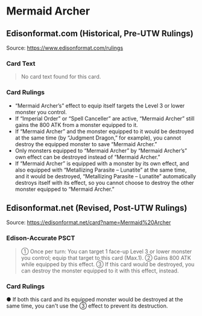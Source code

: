 # Mermaid Archer

## Edisonformat.com (Historical, Pre-UTW Rulings)

Source: https://www.edisonformat.com/rulings

### Card Text

> No card text found for this card.

### Card Rulings

*   “Mermaid Archer’s” effect to equip itself targets the Level 3 or lower monster you control.
*   If “Imperial Order” or “Spell Canceller” are active, “Mermaid Archer” still gains the 800 ATK from a monster equipped to it.
*   If “Mermaid Archer” and the monster equipped to it would be destroyed at the same time (by “Judgment Dragon,” for example), you cannot destroy the equipped monster to save “Mermaid Archer.”
*   Only monsters equipped to “Mermaid Archer” by “Mermaid Archer’s” own effect can be destroyed instead of “Mermaid Archer.”
*   If “Mermaid Archer” is equipped with a monster by its own effect, and also equipped with “Metallizing Parasite – Lunatite” at the same time, and it would be destroyed, “Metallizing Parasite – Lunatite” automatically destroys itself with its effect, so you cannot choose to destroy the other monster equipped to “Mermaid Archer.”

## Edisonformat.net (Revised, Post-UTW Rulings)

Source: https://edisonformat.net/card?name=Mermaid%20Archer

### Edison-Accurate PSCT

> ① Once per turn: You can target 1 face-up Level 3 or lower monster you control; equip that target to this card (Max.1).
> ② Gains 800 ATK while equipped by this effect.
> ③ If this card would be destroyed, you can destroy the monster equipped to it with this effect, instead.

### Card Rulings

● If both this card and its equipped monster would be destroyed at the same time, you can't use the ③ effect to prevent its destruction.
            